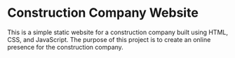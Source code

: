 # Construction Company Website

This is a simple static website for a construction company built using HTML, CSS, and JavaScript. The purpose of this project is to create an online presence for the construction company.
